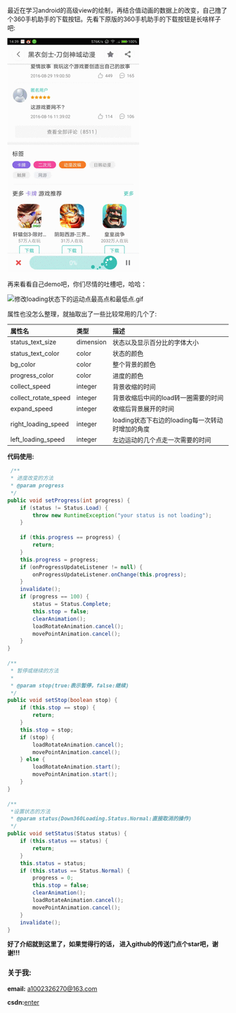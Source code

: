 最近在学习android的高级view的绘制，再结合值动画的数据上的改变，自己撸了个360手机助手的下载按钮。先看下原版的360手机助手的下载按钮是长啥样子吧:

![360下载按钮效果图.gif](https://github.com/1002326270xc/360Downloading-master/blob/master/photos/360下载按钮效果图.gif)

再来看看自己demo吧，你们尽情的吐槽吧，哈哈：


![修改loading状态下的运动点最高点和最低点.gif](https://github.com/1002326270xc/360Downloading-master/blob/master/photos/修改loading状态下的运动点最高点和最低点.gif)

属性也没怎么整理，就抽取出了一些比较常用的几个了:

| 属性名        | 类型           | 描述  |
| :------------- |:-------------| :-----|
| status_text_size      | dimension | 状态以及显示百分比的字体大小|
| status_text_color      | color | 状态的颜色 |
| bg_color      | color      |   整个背景的颜色 |
| progress_color | color      |    进度的颜色 |
| collect_speed | integer      |    背景收缩的时间 |
| collect_rotate_speed | integer      |    背景收缩后中间的load转一圈需要的时间 |
| expand_speed | integer      |   收缩后背景展开的时间|
| right_loading_speed | integer      |   loading状态下右边的loading每一次转动时增加的角度|
| left_loading_speed | integer      |   左边运动的几个点走一次需要的时间|

**代码使用:**
```java
 /**
 * 进度改变的方法
 * @param progress
 */
public void setProgress(int progress) {
    if (status != Status.Load) {
        throw new RuntimeException("your status is not loading");
    }

    if (this.progress == progress) {
        return;
    }
    this.progress = progress;
    if (onProgressUpdateListener != null) {
        onProgressUpdateListener.onChange(this.progress);
    }
    invalidate();
    if (progress == 100) {
        status = Status.Complete;
        this.stop = false;
        clearAnimation();
        loadRotateAnimation.cancel();
        movePointAnimation.cancel();
    }
}

/**
 * 暂停或继续的方法
 *
 * @param stop(true:表示暂停，false:继续)
 */
public void setStop(boolean stop) {
    if (this.stop == stop) {
        return;
    }
    this.stop = stop;
    if (stop) {
        loadRotateAnimation.cancel();
        movePointAnimation.cancel();
    } else {
        loadRotateAnimation.start();
        movePointAnimation.start();
    }
}

/**
 *设置状态的方法
 * @param status(Down360Loading.Status.Normal:直接取消的操作)
 */
public void setStatus(Status status) {
    if (this.status == status) {
        return;
    }
    this.status = status;
    if (this.status == Status.Normal) {
        progress = 0;
        this.stop = false;
        clearAnimation();
        loadRotateAnimation.cancel();
        movePointAnimation.cancel();
    }
    invalidate();
}
```

**好了介绍就到这里了，如果觉得行的话，
进入github的传送门点个star吧，谢谢!!!**


### 关于我:
**email:** a1002326270@163.com

**csdn:**[enter](http://blog.csdn.net/u010429219/article/details/64922781)

